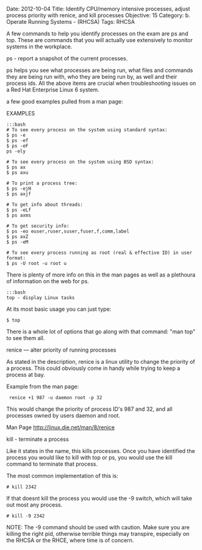 Date: 2012-10-04
Title: Identify CPU/memory intensive processes, adjust process priority with renice, and kill processes
Objective: 15
Category: b. Operate Running Systems - (RHCSA)
Tags: RHCSA

A few commands to help you identify processes on the exam are ps and top. These are commands that you will actually use extensively to monitor systems in the workplace. 


ps - report a snapshot of the current processes.

ps helps you see what processes are being run, what files and commands they are being run with, who they are being run by, as well and their process ids. All the above items are crucial when troubleshooting issues on a Red Hat Enterprise Linux 6 system. 

a few good examples pulled from a man page:

EXAMPLES


    :::bash
    # To see every process on the system using standard syntax:
    $ ps -e
    $ ps -ef
    $ ps -eF
    ps -ely

    # To see every process on the system using BSD syntax:
    $ ps ax
    $ ps axu

    # To print a process tree:
    $ ps -ejH
    $ ps axjf

    # To get info about threads:
    $ ps -eLf
    $ ps axms

    # To get security info:
    $ ps -eo euser,ruser,suser,fuser,f,comm,label
    $ ps axZ
    $ ps -eM

    # To see every process running as root (real & effective ID) in user format:
    $ ps -U root -u root u

There is plenty of more info on this in the man pages as well as a plethoura of information on the web for ps. 

    :::bash
    top - display Linux tasks

At its most basic usage you can just type:

 <code>$ top </code>

There is a whole lot of options that go along with that command: "man top" to see them all.

renice — alter priority of running processes

As stated in the description, renice is a linux utility to change the priority of a process. This could obviously come in handy while trying to keep a process at bay. 

Example from the man page:

     renice +1 987 -u daemon root -p 32

This would change the priority of process ID's 987 and 32, and all processes owned by users daemon and root.

Man Page http://linux.die.net/man/8/renice

kill - terminate a process

Like it states in the name, this kills processes. Once you have identified the process you would like to kill with top or ps, you would use the kill command to terminate that process. 

The most common implementation of this is:

 <code># kill 2342 </code>

If that doesnt kill the process you would use the -9 switch, which will take out most any process. 

 <code># kill -9 2342</code>

NOTE: The -9 command should be used with caution. Make sure you are killing the right pid, otherwise terrible things may transpire, especially on the RHCSA or the RHCE, where time is of concern.
